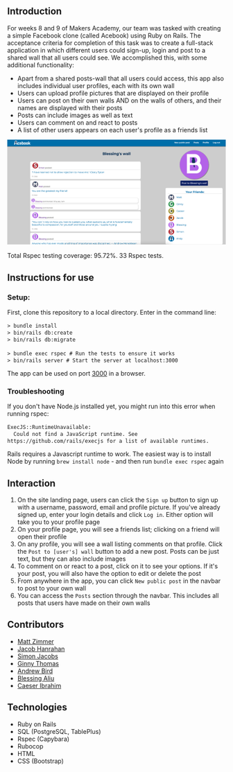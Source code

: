 ## Introduction

For weeks 8 and 9 of Makers Academy, our team was tasked with creating a simple Facebook clone (called Acebook) using Ruby on Rails. The acceptance criteria for completion of this task was to create a full-stack application in which different users could sign-up, login and post to a shared wall that all users could see. We accomplished this, with some additional functionality:

- Apart from a shared posts-wall that all users could access, this app also includes individual user profiles, each with its own wall
- Users can upload profile pictures that are displayed on their profile
- Users can post on their own walls AND on the walls of others, and their names are displayed with their posts
- Posts can include images as well as text
- Users can comment on and react to posts
- A list of other users appears on each user's profile as a friends list

![Blessing's profile](./media/screenshot.png)

Total Rspec testing coverage: 95.72%. 33 Rspec tests.

## Instructions for use

### Setup:

First, clone this repository to a local directory. Enter in the command line:

```
> bundle install
> bin/rails db:create
> bin/rails db:migrate

> bundle exec rspec # Run the tests to ensure it works
> bin/rails server # Start the server at localhost:3000
```

The app can be used on port [3000](http://localhost:3000/) in a browser.

### Troubleshooting

If you don't have Node.js installed yet, you might run into this error when running rspec:

```
ExecJS::RuntimeUnavailable:
  Could not find a JavaScript runtime. See https://github.com/rails/execjs for a list of available runtimes.
```

Rails requires a Javascript runtime to work. The easiest way is to install Node by running `brew install node` - and then run `bundle exec rspec` again

## Interaction

1. On the site landing page, users can click the `Sign up` button to sign up with a username, password, email and profile picture. If you've already signed up, enter your login details and click `Log in`. Either option will take you to your profile page
2. On your profile page, you will see a friends list; clicking on a friend will open their profile
3. On any profile, you will see a wall listing comments on that profile. Click the `Post to [user's] wall` button to add a new post. Posts can be just text, but they can also include images
4. To comment on or react to a post, click on it to see your options. If it's your post, you will also have the option to edit or delete the post
5. From anywhere in the app, you can click `New public post` in the navbar to post to your own wall
6. You can access the `Posts` section through the navbar. This includes all posts that users have made on their own walls

## Contributors

- [Matt Zimmer](https://github.com/Zimmja)
- [Jacob Hanrahan](https://github.com/JacobCH93)
- [Simon Jacobs](https://github.com/smoni19)
- [Ginny Thomas](https://github.com/ginnyamazed)
- [Andrew Bird](https://github.com/AndyBird88)
- [Blessing Aliu](https://github.com/blessingaliu)
- [Caeser Ibrahim](https://github.com/caeserlondon)

## Technologies

- Ruby on Rails
- SQL (PostgreSQL, TablePlus)
- Rspec (Capybara)
- Rubocop
- HTML
- CSS (Bootstrap)
